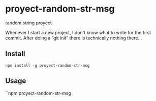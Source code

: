# proyect-random-str-msg
random string proyect

Whenever I start a new project, I don't know what to write for the first commit. After doing a “git init” there is technically nothing there...

## Install

```npm
npm install -g proyect-random-str-msg
```

## Usage 
``npm
proyect-random-str-msg
```